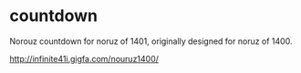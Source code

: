 # countdown
 
Norouz countdown for noruz of 1401, originally designed for noruz of 1400.

http://infinite41i.gigfa.com/nouruz1400/
